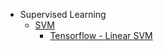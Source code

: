 * Supervised Learning
    * [SVM](https://zhedongzheng.github.io/supervised-learning/svm.html)
        * [Tensorflow - Linear SVM](https://github.com/zhedongzheng/finch/blob/master/tensorflow-models/linear_svm.py)
